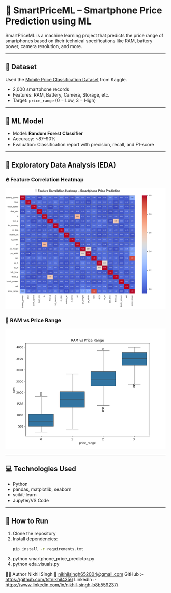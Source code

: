 # 📱 SmartPriceML – Smartphone Price Prediction using ML

SmartPriceML is a machine learning project that predicts the price range of smartphones based on their technical specifications like RAM, battery power, camera resolution, and more.

---

## 📂 Dataset

Used the [Mobile Price Classification Dataset](https://www.kaggle.com/datasets/iabhishekofficial/mobile-price-classification) from Kaggle.

- 2,000 smartphone records
- Features: RAM, Battery, Camera, Storage, etc.
- Target: `price_range` (0 = Low, 3 = High)

---

## 🧠 ML Model

- Model: **Random Forest Classifier**
- Accuracy: ~87–90%
- Evaluation: Classification report with precision, recall, and F1-score

---

## 🧪 Exploratory Data Analysis (EDA)

### 🔥 Feature Correlation Heatmap
![Heatmap](heatmap.png)

### 💾 RAM vs Price Range
![Boxplot](RAM_vs_Price_Range.png)

---

## 💻 Technologies Used

- Python
- pandas, matplotlib, seaborn
- scikit-learn
- Jupyter/VS Code

---

## 🚀 How to Run

1. Clone the repository
2. Install dependencies:
   ```bash
   pip install -r requirements.txt
3. python smartphone_price_predictor.py
4. python eda_visuals.py

🙋‍♂️ Author
Nikhil Singh
📧 nikhilsingh652004@gmail.com
GitHub :- https://github.com/tstnikhil4356
LinkedIn :- https://www.linkedin.com/in/nikhil-singh-b8b559237/
